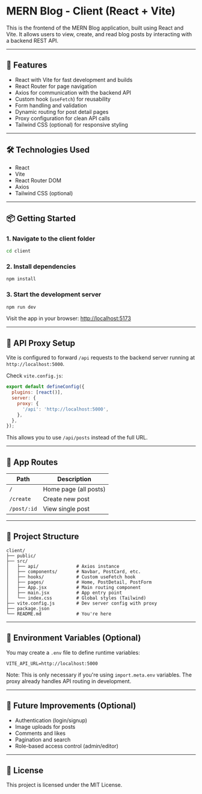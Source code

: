 # MERN Blog - Client (React + Vite)

This is the frontend of the MERN Blog application, built using React and Vite. It allows users to view, create, and read blog posts by interacting with a backend REST API.

---

## 🚀 Features

- React with Vite for fast development and builds
- React Router for page navigation
- Axios for communication with the backend API
- Custom hook (`useFetch`) for reusability
- Form handling and validation
- Dynamic routing for post detail pages
- Proxy configuration for clean API calls
- Tailwind CSS (optional) for responsive styling

---

## 🛠 Technologies Used

- React
- Vite
- React Router DOM
- Axios
- Tailwind CSS (optional)

---

## 📦 Getting Started

### 1. Navigate to the client folder

```bash
cd client
````

### 2. Install dependencies

```bash
npm install
```

### 3. Start the development server

```bash
npm run dev
```

Visit the app in your browser:
[http://localhost:5173](http://localhost:5173)

---

## 🔁 API Proxy Setup

Vite is configured to forward `/api` requests to the backend server running at `http://localhost:5000`.

Check `vite.config.js`:

```js
export default defineConfig({
  plugins: [react()],
  server: {
    proxy: {
      '/api': 'http://localhost:5000',
    },
  },
});
```

This allows you to use `/api/posts` instead of the full URL.

---

## 🧭 App Routes

| Path        | Description           |
| ----------- | --------------------- |
| `/`         | Home page (all posts) |
| `/create`   | Create new post       |
| `/post/:id` | View single post      |

---

## 📁 Project Structure

```
client/
├── public/
├── src/
│   ├── api/              # Axios instance
│   ├── components/       # Navbar, PostCard, etc.
│   ├── hooks/            # Custom useFetch hook
│   ├── pages/            # Home, PostDetail, PostForm
│   ├── App.jsx           # Main routing component
│   ├── main.jsx          # App entry point
│   └── index.css         # Global styles (Tailwind)
├── vite.config.js        # Dev server config with proxy
├── package.json
└── README.md             # You're here
```

---

## 📄 Environment Variables (Optional)

You may create a `.env` file to define runtime variables:

```
VITE_API_URL=http://localhost:5000
```

Note: This is only necessary if you're using `import.meta.env` variables. The proxy already handles API routing in development.

---

## 📝 Future Improvements (Optional)

* Authentication (login/signup)
* Image uploads for posts
* Comments and likes
* Pagination and search
* Role-based access control (admin/editor)

---

## 📄 License

This project is licensed under the MIT License.